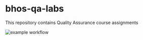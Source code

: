# bhos-qa-labs
This repository contains Quality Assurance course assignments


![example workflow](https://github.com/familbabayev/bhos-qa-labs/actions/workflows/blank.yml/badge.svg?branch=feature/lab1)

